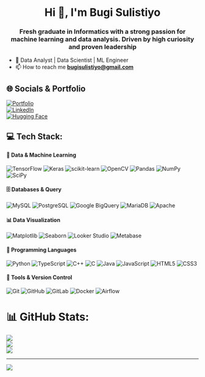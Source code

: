 <h1 align="center">Hi 👋, I'm Bugi Sulistiyo</h1>
<h3 align="center">Fresh graduate in Informatics with a strong passion for machine learning and data analysis. Driven by high curiosity and proven leadership</h3>

- 🏢 Data Analyst | Data Scientist | ML Engineer  
- 📫 How to reach me **bugisulistiyo@gmail.com**

## 🌐 Socials & Portfolio
[![Portfolio](https://img.shields.io/badge/Portfolio-%23000000.svg?style=flat&logo=google-chrome&logoColor=white)](https://www.bugisulistiyo.com)  
[![LinkedIn](https://img.shields.io/badge/LinkedIn-%230077B5.svg?logo=linkedin&logoColor=white)](https://linkedin.com/in/bugi-sulistiyo)  
[![Hugging Face](https://img.shields.io/badge/HuggingFace-%23FFD21E.svg?style=flat&logo=huggingface&logoColor=black)](https://huggingface.co/bugi-sulistiyo)  

## 💻 Tech Stack:

#### 🤖 Data & Machine Learning
![TensorFlow](https://img.shields.io/badge/TensorFlow-%23FF6F00.svg?style=flat&logo=TensorFlow&logoColor=white)
![Keras](https://img.shields.io/badge/Keras-%23D00000.svg?style=flat&logo=Keras&logoColor=white)
![scikit-learn](https://img.shields.io/badge/scikit--learn-%23F7931E.svg?style=flat&logo=scikit-learn&logoColor=white)
![OpenCV](https://img.shields.io/badge/opencv-%23white.svg?style=flat&logo=opencv&logoColor=white)
![Pandas](https://img.shields.io/badge/pandas-%23150458.svg?style=flat&logo=pandas&logoColor=white)
![NumPy](https://img.shields.io/badge/numpy-%23013243.svg?style=flat&logo=numpy&logoColor=white)
![SciPy](https://img.shields.io/badge/SciPy-%230C55A5.svg?style=flat&logo=scipy&logoColor=white)

#### 🗄️ Databases & Query
![MySQL](https://img.shields.io/badge/mysql-%2300f.svg?style=flat&logo=mysql&logoColor=white)
![PostgreSQL](https://img.shields.io/badge/postgresql-%23316192.svg?style=flat&logo=postgresql&logoColor=white)
![Google BigQuery](https://img.shields.io/badge/BigQuery-4285F4?style=flat&logo=google-cloud&logoColor=white)
![MariaDB](https://img.shields.io/badge/MariaDB-003545?style=flat&logo=mariadb&logoColor=white)
![Apache](https://img.shields.io/badge/apache-%23D42029.svg?style=flat&logo=apache&logoColor=white)

#### 📊 Data Visualization
![Matplotlib](https://img.shields.io/badge/Matplotlib-%23ffffff.svg?style=flat&logo=Matplotlib&logoColor=black)
![Seaborn](https://img.shields.io/badge/Seaborn-4C72B0?style=flat&logo=python&logoColor=white)
![Looker Studio](https://img.shields.io/badge/LookerStudio-%230072C6.svg?style=flat&logo=google-data-studio&logoColor=white)
![Metabase](https://img.shields.io/badge/Metabase-509EE3?style=flat&logo=metabase&logoColor=white)

#### 📔 Programming Languages
![Python](https://img.shields.io/badge/python-3670A0?style=flat&logo=python&logoColor=ffdd54)
![TypeScript](https://img.shields.io/badge/typescript-%23007ACC.svg?style=flat&logo=typescript&logoColor=white)
![C++](https://img.shields.io/badge/c++-%2300599C.svg?style=flat&logo=c%2B%2B&logoColor=white)
![C](https://img.shields.io/badge/c-%23A8B9CC.svg?style=flat&logo=c&logoColor=white)
![Java](https://img.shields.io/badge/java-%23ED8B00.svg?style=flat&logo=openjdk&logoColor=white)
![JavaScript](https://img.shields.io/badge/javascript-%23323330.svg?style=flat&logo=javascript&logoColor=%23F7DF1E)
![HTML5](https://img.shields.io/badge/html5-%23E34F26.svg?style=flat&logo=html5&logoColor=white)
![CSS3](https://img.shields.io/badge/css3-%231572B6.svg?style=flat&logo=css3&logoColor=white)

#### 🔧 Tools & Version Control
![Git](https://img.shields.io/badge/git-%23F05033.svg?style=flat&logo=git&logoColor=white)
![GitHub](https://img.shields.io/badge/github-%23121011.svg?style=flat&logo=github&logoColor=white)
![GitLab](https://img.shields.io/badge/gitlab-%23181717.svg?style=flat&logo=gitlab&logoColor=white)
![Docker](https://img.shields.io/badge/docker-%230db7ed.svg?style=flat&logo=docker&logoColor=white)
![Airflow](https://img.shields.io/badge/airflow-%23017CEE.svg?style=flat&logo=apache-airflow&logoColor=white)

# 📊 GitHub Stats:
![](https://github-readme-stats.vercel.app/api?username=Bugi-Sulistiyo&theme=dark&hide_border=false&include_all_commits=false&count_private=false)  
![](https://github-readme-streak-stats.herokuapp.com/?user=Bugi-Sulistiyo&theme=dark&hide_border=false)  
![](https://github-readme-stats.vercel.app/api/top-langs/?username=Bugi-Sulistiyo&theme=dark&hide_border=false&include_all_commits=false&count_private=false&layout=compact)

---
[![](https://visitcount.itsvg.in/api?id=Bugi-Sulistiyo&icon=4&color=12)](https://visitcount.itsvg.in)

<!-- Proudly created with GPRM ( https://gprm.itsvg.in ) -->
